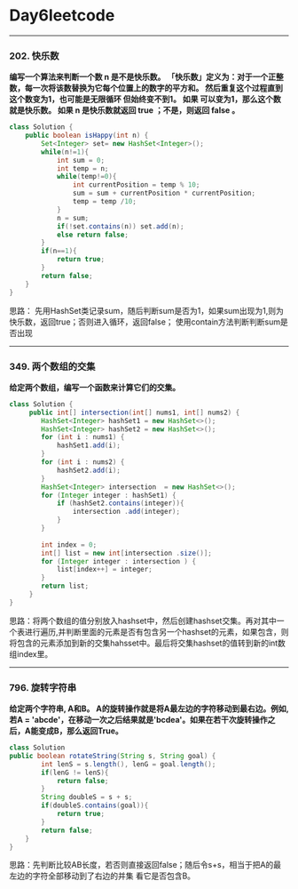 # Day6leetcode
---

### 202. 快乐数

**编写一个算法来判断一个数 n 是不是快乐数。
「快乐数」定义为：对于一个正整数，每一次将该数替换为它每个位置上的数字的平方和。
然后重复这个过程直到这个数变为1，也可能是无限循环 但始终变不到1。
如果 可以变为1，那么这个数就是快乐数。
如果 n 是快乐数就返回 true ；不是，则返回 false 。**

```Java
class Solution {
    public boolean isHappy(int n) {
        Set<Integer> set= new HashSet<Integer>();
        while(n!=1){
            int sum = 0;
            int temp = n;
            while(temp!=0){
                int currentPosition = temp % 10;
                sum = sum + currentPosition * currentPosition;
                temp = temp /10;
            }
            n = sum;
            if(!set.contains(n)) set.add(n);
            else return false;
        }
        if(n==1){
            return true;
        }
        return false;
    }
}
```
思路：
先用HashSet类记录sum，随后判断sum是否为1，如果sum出现为1,则为快乐数，返回true；否则进入循环，返回false；
使用contain方法判断判断sum是否出现

---

### 349. 两个数组的交集
**给定两个数组，编写一个函数来计算它们的交集。**
```Java
class Solution {
     public int[] intersection(int[] nums1, int[] nums2) {
        HashSet<Integer> hashSet1 = new HashSet<>();
        HashSet<Integer> hashSet2 = new HashSet<>();
        for (int i : nums1) {
            hashSet1.add(i);
        }
        for (int i : nums2) {
            hashSet2.add(i);
        }
        HashSet<Integer> intersection  = new HashSet<>();
        for (Integer integer : hashSet1) {
            if (hashSet2.contains(integer)){
                intersection .add(integer);
            }
        }
    
        int index = 0;
        int[] list = new int[intersection .size()];
        for (Integer integer : intersection ) {
            list[index++] = integer;
        }
        return list;
     }
}
```
思路：将两个数组的值分别放入hashset中，然后创建hashset交集。再对其中一个表进行遍历,并判断里面的元素是否有包含另一个hashset的元素，如果包含，则将包含的元素添加到新的交集hahsset中。最后将交集hashset的值转到新的int数组index里。

---

### 796. 旋转字符串

**给定两个字符串, A和B。
A的旋转操作就是将A最左边的字符移动到最右边。例如, 若A = 'abcde'，在移动一次之后结果就是'bcdea'。如果在若干次旋转操作之后，A能变成B，那么返回True。**

```Java
class Solution
public boolean rotateString(String s, String goal) {
        int lenS = s.length(), lenG = goal.length();
        if(lenG != lenS){
            return false;
        }
        String doubleS = s + s;
        if(doubleS.contains(goal)){
            return true;
        }
        return false;
    }
}
```

思路：先判断比较AB长度，若否则直接返回false；随后令s+s，相当于把A的最左边的字符全部移动到了右边的并集 看它是否包含B。
